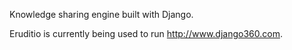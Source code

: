 Knowledge sharing engine built with Django.

Eruditio is currently being used to run http://www.django360.com.
